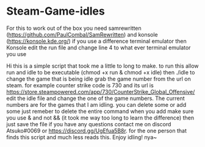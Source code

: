# Steam-Game-idles

For this to work out of the box you need samrewritten (https://github.com/PaulCombal/SamRewritten) and konsole (https://konsole.kde.org/)
if you use a difference terminal emulator then Konsole edit the run file and change line 4 to what ever terminal emulator you use

Hi this is a simple script that took me a little to long to make.
to run this allow run and idle to be executable (chmod +x run & chmod +x idle)
then ./idle
to change the game that is being idle grab the game number from the url on steam.
for example counter strike code is 730 and its url is https://store.steampowered.com/app/730/CounterStrike_Global_Offensive/
edit the idle file and change the one of the game numbers. The current numbers are for the games that I am idling.
you can delete some or add some just remeber to delete the entire command
when you add make sure you use & and not && (it took me way too long to learn the difference)
then just save the file
if you have any questions contact me on discord Atsuko#0069 or https://discord.gg/UgEfua5B8r.
for the one person that finds this script and much less reads this. Enjoy idling! nya~
